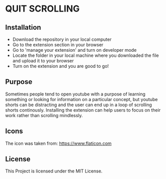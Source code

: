# QUIT SCROLLING

## Installation
- Download the repository in your local computer
- Go to the extension section in your browser
- Go to 'manage your extension' and turn on developer mode
- Locate the folder in your local machine where you downloaded the file and upload it to your browser
- Turn on the extension and you are good to go!

## Purpose 
Sometimes people tend to open youtube with a purpose of learning something or looking for information on a particular concept, but youtube shorts can be distracting and the user can end up in a loop of scrolling shorts continously. 
Installing the extension can help users to focus on their work rather than scrolling mindlessly. 

## Icons
The icon was taken from: https://www.flaticon.com

## License
This Project is licensed under the MIT License.
